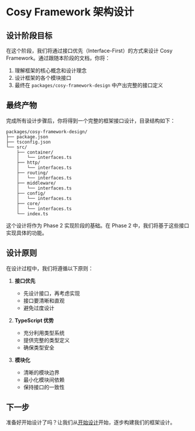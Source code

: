 # Cosy Framework 架构设计

## 设计阶段目标

在这个阶段，我们将通过接口优先（Interface-First）的方式来设计 Cosy Framework。通过跟随本阶段的文档，你将：

1. 理解框架的核心概念和设计理念
2. 设计框架的各个模块接口
3. 最终在 `packages/cosy-framework-design` 中产出完整的接口定义

## 最终产物

完成所有设计步骤后，你将得到一个完整的框架接口设计，目录结构如下：

```
packages/cosy-framework-design/
├── package.json
├── tsconfig.json
└── src/
    ├── container/
    │   └── interfaces.ts
    ├── http/
    │   └── interfaces.ts
    ├── routing/
    │   └── interfaces.ts
    ├── middleware/
    │   └── interfaces.ts
    ├── config/
    │   └── interfaces.ts
    ├── core/
    │   └── interfaces.ts
    └── index.ts
```

这个设计将作为 Phase 2 实现阶段的基础。在 Phase 2 中，我们将基于这些接口实现具体的功能。

## 设计原则

在设计过程中，我们将遵循以下原则：

1. **接口优先**
   - 先设计接口，再考虑实现
   - 接口要清晰和直观
   - 避免过度设计

2. **TypeScript 优势**
   - 充分利用类型系统
   - 提供完整的类型定义
   - 确保类型安全

3. **模块化**
   - 清晰的模块边界
   - 最小化模块间依赖
   - 保持接口的一致性

## 下一步

准备好开始设计了吗？让我们从[开始设计](./01-getting-started.md)开始，逐步构建我们的框架设计。
